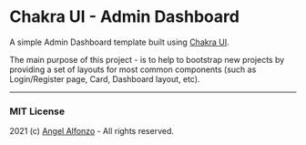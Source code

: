 # Chakra UI - Admin Dashboard

A simple Admin Dashboard template built using [Chakra UI](https://chakra-ui.com/).

The main purpose of this project - is to help to bootstrap new projects by providing a set of layouts for most common components (such as Login/Register page, Card, Dashboard layout, etc).

---

### MIT License

2021 (c) [Angel Alfonzo](https://portfolio-dun-six-62.vercel.app) - All rights reserved.

